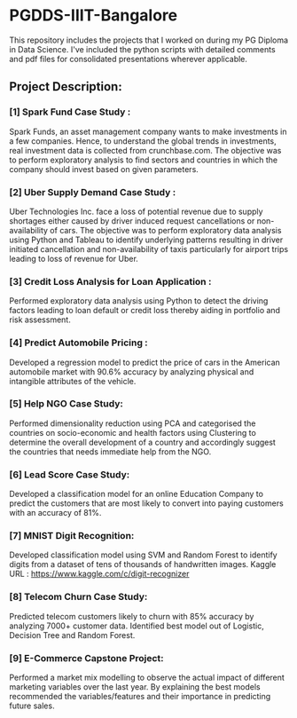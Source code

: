 # PGDDS-IIIT-Bangalore

This repository includes the projects that I worked on during my PG Diploma in Data Science. I've included the python scripts with detailed comments and pdf files for consolidated presentations wherever applicable.

## Project Description:

### [1] Spark Fund Case Study :

Spark Funds, an asset management company wants to make investments in a few companies. Hence, to understand the global trends in investments, real investment data is collected from crunchbase.com. The objective was to perform exploratory analysis to find sectors and countries in which the company should invest based on given parameters.

### [2] Uber Supply Demand Case Study :

Uber Technologies Inc. face a loss of potential revenue due to supply shortages either caused by driver induced request cancellations or non-availability of cars. The objective was to perform exploratory data analysis using Python and Tableau to identify underlying patterns resulting in driver initiated cancellation and non-availability of taxis particularly for airport trips leading to loss of revenue for Uber.

### [3] Credit Loss Analysis for Loan Application :

Performed exploratory data analysis using Python to detect the driving factors leading to loan default or credit loss thereby aiding in portfolio and risk assessment.

### [4] Predict Automobile Pricing :

Developed a regression model to predict the price of cars in the American automobile market with 90.6% accuracy by analyzing physical and intangible attributes of the vehicle.

### [5] Help NGO Case Study:

Performed dimensionality reduction using PCA and categorised the countries on socio-economic and health factors using Clustering to determine the overall development of a country and accordingly suggest the countries that needs immediate help from the NGO.

### [6] Lead Score Case Study:

Developed a classification model for an online Education Company to predict the customers that are most likely to convert into paying customers with an accuracy of 81%.

### [7] MNIST Digit Recognition:

Developed classification model using SVM and Random Forest to identify digits from a dataset of tens of thousands of handwritten images. 
Kaggle URL : https://www.kaggle.com/c/digit-recognizer

### [8] Telecom Churn Case Study:

Predicted telecom customers likely to churn with 85% accuracy by analyzing 7000+ customer data. Identified best model out of Logistic, Decision Tree and Random Forest.

### [9] E-Commerce Capstone Project:

Performed a market mix modelling to observe the actual impact of different marketing variables over the last year. By explaining the best models recommended the variables/features and their importance in predicting future sales.


